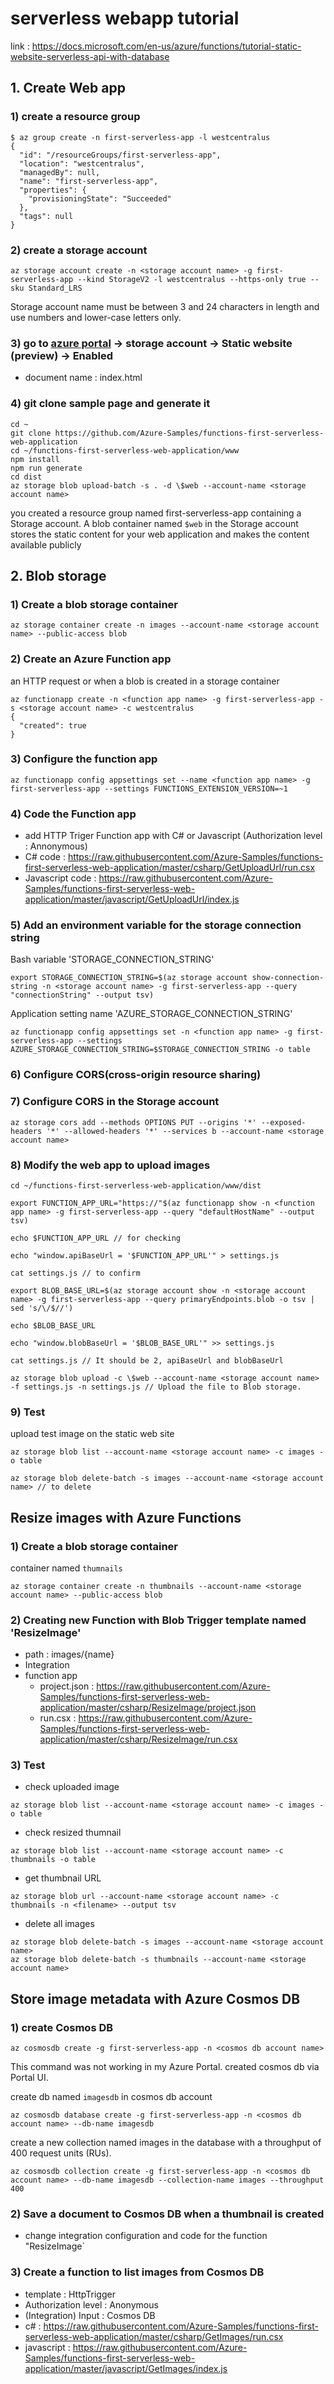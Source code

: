 
# serverless webapp tutorial 
link : https://docs.microsoft.com/en-us/azure/functions/tutorial-static-website-serverless-api-with-database 

## 1. Create Web app 
### 1) create a resource group
```
$ az group create -n first-serverless-app -l westcentralus
{
  "id": "/resourceGroups/first-serverless-app",
  "location": "westcentralus",
  "managedBy": null,
  "name": "first-serverless-app",
  "properties": {
    "provisioningState": "Succeeded"
  },
  "tags": null
}
```

### 2) create a storage account 
```
az storage account create -n <storage account name> -g first-serverless-app --kind StorageV2 -l westcentralus --https-only true --sku Standard_LRS
```
Storage account name must be between 3 and 24 characters in length and use numbers and lower-case letters only.

### 3) go to [azure portal](https://portal.azure.com) -> storage account -> Static website (preview) -> Enabled 
- document name : index.html 

### 4) git clone sample page and generate it 
```
cd ~
git clone https://github.com/Azure-Samples/functions-first-serverless-web-application
cd ~/functions-first-serverless-web-application/www
npm install
npm run generate
cd dist
az storage blob upload-batch -s . -d \$web --account-name <storage account name>
```

you created a resource group named first-serverless-app containing a Storage account. A blob container named `$web` in the Storage account stores the static content for your web application and makes the content available publicly

## 2. Blob storage
### 1) Create a blob storage container
```
az storage container create -n images --account-name <storage account name> --public-access blob
```

### 2) Create an Azure Function app
an HTTP request or when a blob is created in a storage container
```
az functionapp create -n <function app name> -g first-serverless-app -s <storage account name> -c westcentralus
{
  "created": true
}
```

### 3) Configure the function app
```
az functionapp config appsettings set --name <function app name> -g first-serverless-app --settings FUNCTIONS_EXTENSION_VERSION=~1
```

### 4) Code the Function app 
- add HTTP Triger Function app with C# or Javascript (Authorization level	: Annonymous) 
- C# code : https://raw.githubusercontent.com/Azure-Samples/functions-first-serverless-web-application/master/csharp/GetUploadUrl/run.csx 
- Javascript code : https://raw.githubusercontent.com/Azure-Samples/functions-first-serverless-web-application/master/javascript/GetUploadUrl/index.js 

### 5) Add an environment variable for the storage connection string
Bash variable 'STORAGE_CONNECTION_STRING' 
```
export STORAGE_CONNECTION_STRING=$(az storage account show-connection-string -n <storage account name> -g first-serverless-app --query "connectionString" --output tsv)
```
Application setting name 'AZURE_STORAGE_CONNECTION_STRING'
```
az functionapp config appsettings set -n <function app name> -g first-serverless-app --settings AZURE_STORAGE_CONNECTION_STRING=$STORAGE_CONNECTION_STRING -o table
```
### 6) Configure CORS(cross-origin resource sharing)

### 7) Configure CORS in the Storage account
```
az storage cors add --methods OPTIONS PUT --origins '*' --exposed-headers '*' --allowed-headers '*' --services b --account-name <storage account name>
```

### 8) Modify the web app to upload images
```
cd ~/functions-first-serverless-web-application/www/dist

export FUNCTION_APP_URL="https://"$(az functionapp show -n <function app name> -g first-serverless-app --query "defaultHostName" --output tsv)

echo $FUNCTION_APP_URL // for checking 

echo "window.apiBaseUrl = '$FUNCTION_APP_URL'" > settings.js

cat settings.js // to confirm 

export BLOB_BASE_URL=$(az storage account show -n <storage account name> -g first-serverless-app --query primaryEndpoints.blob -o tsv | sed 's/\/$//')

echo $BLOB_BASE_URL

echo "window.blobBaseUrl = '$BLOB_BASE_URL'" >> settings.js

cat settings.js // It should be 2, apiBaseUrl and blobBaseUrl

az storage blob upload -c \$web --account-name <storage account name> -f settings.js -n settings.js // Upload the file to Blob storage.
```

### 9) Test
upload test image on the static web site 
```
az storage blob list --account-name <storage account name> -c images -o table

az storage blob delete-batch -s images --account-name <storage account name> // to delete 
```

## Resize images with Azure Functions
### 1) Create a blob storage container
container named `thumnails`
```
az storage container create -n thumbnails --account-name <storage account name> --public-access blob
```

### 2) Creating new Function with Blob Trigger template named 'ResizeImage'
- path : images/{name} 
- Integration 
- function app 
  - project.json : https://raw.githubusercontent.com/Azure-Samples/functions-first-serverless-web-application/master/csharp/ResizeImage/project.json 
  - run.csx : https://raw.githubusercontent.com/Azure-Samples/functions-first-serverless-web-application/master/csharp/ResizeImage/run.csx
  
### 3) Test
- check uploaded image 
```
az storage blob list --account-name <storage account name> -c images -o table
```
- check resized thumnail
```
az storage blob list --account-name <storage account name> -c thumbnails -o table
```
- get thumbnail URL 
```
az storage blob url --account-name <storage account name> -c thumbnails -n <filename> --output tsv
```
- delete all images 
```
az storage blob delete-batch -s images --account-name <storage account name>
az storage blob delete-batch -s thumbnails --account-name <storage account name>
```

## Store image metadata with Azure Cosmos DB
### 1) create Cosmos DB 
```
az cosmosdb create -g first-serverless-app -n <cosmos db account name>
```
This command was not working in my Azure Portal. created cosmos db via Portal UI.  

create db named `imagesdb` in cosmos db account
```
az cosmosdb database create -g first-serverless-app -n <cosmos db account name> --db-name imagesdb
```

create a new collection named images in the database with a throughput of 400 request units (RUs).
```
az cosmosdb collection create -g first-serverless-app -n <cosmos db account name> --db-name imagesdb --collection-name images --throughput 400
```

### 2) Save a document to Cosmos DB when a thumbnail is created
- change integration configuration and code for the function "ResizeImage` 

### 3) Create a function to list images from Cosmos DB
- template : HttpTrigger 
- Authorization level	 : Anonymous
- (Integration) Input : Cosmos DB 
- c# : https://raw.githubusercontent.com/Azure-Samples/functions-first-serverless-web-application/master/csharp/GetImages/run.csx 
- javascript : https://raw.githubusercontent.com/Azure-Samples/functions-first-serverless-web-application/master/javascript/GetImages/index.js 
